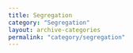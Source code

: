 ```yaml
---
title: Segregation
category: "Segregation"
layout: archive-categories
permalink: "category/segregation"
---
```

